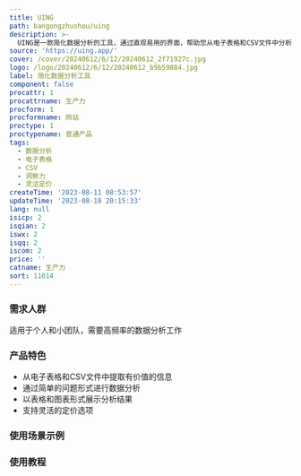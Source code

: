 ```yaml
---
title: UING
path: bangongzhushou/uing
description: >-
  UING是一款简化数据分析的工具，通过直观易用的界面，帮助您从电子表格和CSV文件中分析和提取有价值的信息。无需手动数据操作，轻松获取洞察力。UING的智能后端服务器将您的问题与数据进行处理，并在您的浏览器中执行SQL查询，将结果以表格形式展示，您甚至可以生成图表以有效地可视化洞察力。我们提供灵活的定价选项，满足您的需求。
source: 'https://uing.app/'
cover: /cover/20240612/6/12/20240612_2f71927c.jpg
logo: /logo/20240612/6/12/20240612_b9b59884.jpg
label: 简化数据分析工具
component: false
procattr: 1
procattrname: 生产力
procform: 1
procformname: 网站
proctype: 1
proctypename: 普通产品
tags:
  - 数据分析
  - 电子表格
  - CSV
  - 洞察力
  - 灵活定价
createTime: '2023-08-11 08:53:57'
updateTime: '2023-08-18 20:15:33'
lang: null
isicp: 2
isqian: 2
iswx: 2
isqq: 2
iscom: 2
price: ''
catname: 生产力
sort: 11014
---
```




### 需求人群
适用于个人和小团队，需要高频率的数据分析工作

### 产品特色
- 从电子表格和CSV文件中提取有价值的信息
- 通过简单的问题形式进行数据分析
- 以表格和图表形式展示分析结果
- 支持灵活的定价选项

### 使用场景示例


### 使用教程


  
